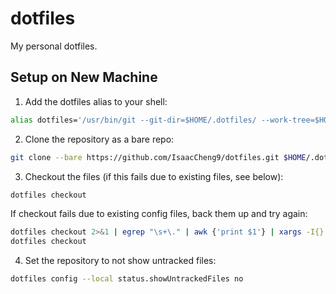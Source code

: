 # dotfiles

My personal dotfiles.

## Setup on New Machine

1. Add the dotfiles alias to your shell:

```bash
alias dotfiles='/usr/bin/git --git-dir=$HOME/.dotfiles/ --work-tree=$HOME'
```

2. Clone the repository as a bare repo:

```bash
git clone --bare https://github.com/IsaacCheng9/dotfiles.git $HOME/.dotfiles
```

3. Checkout the files (if this fails due to existing files, see below):

```bash
dotfiles checkout
```

If checkout fails due to existing config files, back them up and try again:

```bash
dotfiles checkout 2>&1 | egrep "\s+\." | awk {'print $1'} | xargs -I{} mv {} {}.backup
dotfiles checkout
```

4. Set the repository to not show untracked files:

```bash
dotfiles config --local status.showUntrackedFiles no
```
